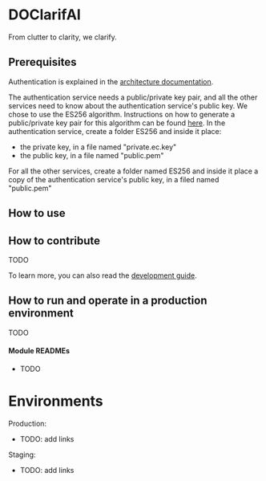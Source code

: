 # DOClarifAI

From clutter to clarity, we clarify.

## Prerequisites
Authentication is explained in the [architecture documentation](docs/architecture.md).

The authentication service needs a public/private key pair, and all the other services need to know about the authentication service's public key. We chose to use the ES256 algorithm.
Instructions on how to generate a public/private key pair for this algorithm can be found [here](https://notes.salrahman.com/generate-es256-es384-es512-private-keys/).
In the authentication service, create a folder ES256 and inside it place:
- the private key, in a file named "private.ec.key"
- the public key, in a file named "public.pem"

For all the other services, create a folder named ES256 and inside it place a copy of the authentication service's public key, in a filed named "public.pem"


## How to use


## How to contribute

TODO

To learn more, you can also read the [development guide](docs/development.md).


## How to run and operate in a production environment
TODO

#### Module READMEs
- TODO

# Environments

Production: 
- TODO: add links

Staging:  
- TODO: add links
